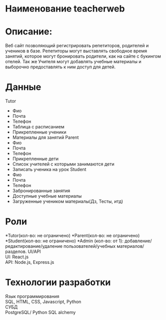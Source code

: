 # Наименование teacherweb
#  Описание:
Веб сайт позволяющий регистрировать репетиторов, родителей и учеников в базе. Репетиторы могут выставлять свободное время занятий, которое могут бронировать родители, как на сайте с букингом отелей. Так же Учителя могут добавлять учебные материалы и выборочно предоставлять к ним доступ для детей.

#  Данные
Tutor
*    Фио
*    Почта
*    Телефон
*    Таблица с расписанием
*    Прикрепленные ученики
*    Материалы для занятий
Parent
*    Фио 
*    Почта
*    Телефон
*    Прикрепленные дети
*    Список учителей с которыми занимаются дети
*    Записать ученика на урок 
Student
*    Фио
*    Почта
*    Телефон
*    Забронированные занятия
*    Доступные учебные материалы 
*    Загруженные учеником материалы(Дз, Тесты, итд)
# Роли 
*Tutor(кол-во: не ограничено) 
*Parent(кол-во: не ограничено) 
*Student(кол-во: не ограничено) 
*Admin  (кол-во: от 1): добавление/редактирование/удаление пользователей/учебных материалов/разделов.
UI/API  
 UI: React.js  
 API: Node.js, Express.js  
# Технологии разработки
Язык программирования  
SQL, HTML, CSS, Javascript, Python  
СУБД  
PostgreSQL/ Python SQL alchemy  
